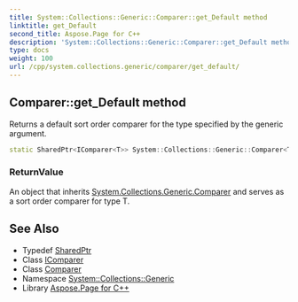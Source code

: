 ```yaml
---
title: System::Collections::Generic::Comparer::get_Default method
linktitle: get_Default
second_title: Aspose.Page for C++
description: 'System::Collections::Generic::Comparer::get_Default method. Returns a default sort order comparer for the type specified by the generic argument in C++.'
type: docs
weight: 100
url: /cpp/system.collections.generic/comparer/get_default/
---
```

## Comparer::get_Default method


Returns a default sort order comparer for the type specified by the generic argument.

```cpp
static SharedPtr<IComparer<T>> System::Collections::Generic::Comparer<T>::get_Default()
```


### ReturnValue

An object that inherits [System.Collections.Generic.Comparer](../) and serves as a sort order comparer for type T.

## See Also

* Typedef [SharedPtr](../../../system/sharedptr/)
* Class [IComparer](../../icomparer/)
* Class [Comparer](../)
* Namespace [System::Collections::Generic](../../)
* Library [Aspose.Page for C++](../../../)
